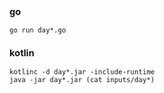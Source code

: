 ### go
```shell
go run day*.go
```

### kotlin
```shell
kotlinc -d day*.jar -include-runtime
java -jar day*.jar (cat inputs/day*)
```